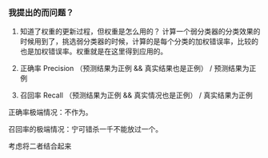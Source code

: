 ### 我提出的而问题？
1. 知道了权重的更新过程，但权重是怎么用的？
计算一个弱分类器的分类效果的时候用到了，挑选弱分类器的时候，计算的是每个分类的加权错误率，比较的也是加权错误率。权重就是在这里得到应用的。

2. 正确率 Precision
（预测结果为正例 && 真实结果也是正例） / 预测结果为正例


3. 召回率 Recall
（预测结果为正例 && 真实情况也是正例） / 真实结果为正例


正确率极端情况：不作为。

召回率的极端情况：宁可错杀一千不能放过一个。

考虑将二者结合起来